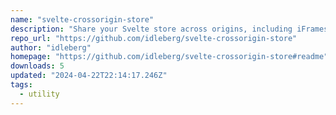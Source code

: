 ```yaml
---
name: "svelte-crossorigin-store"
description: "Share your Svelte store across origins, including iFrames"
repo_url: "https://github.com/idleberg/svelte-crossorigin-store"
author: "idleberg"
homepage: "https://github.com/idleberg/svelte-crossorigin-store#readme"
downloads: 5
updated: "2024-04-22T22:14:17.246Z"
tags: 
  - utility
---
```

